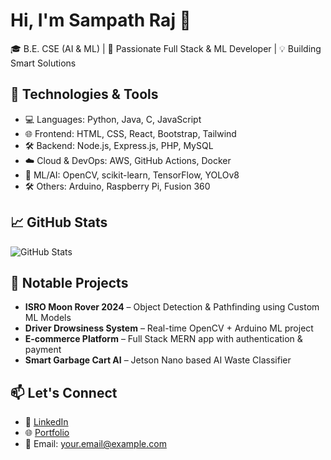 # Hi, I'm Sampath Raj 👋
🎓 B.E. CSE (AI & ML) | 🚀 Passionate Full Stack & ML Developer | 💡 Building Smart Solutions

## 🔧 Technologies & Tools
- 💻 Languages: Python, Java, C, JavaScript
- 🌐 Frontend: HTML, CSS, React, Bootstrap, Tailwind
- 🛠️ Backend: Node.js, Express.js, PHP, MySQL
- ☁️ Cloud & DevOps: AWS, GitHub Actions, Docker
- 🤖 ML/AI: OpenCV, scikit-learn, TensorFlow, YOLOv8
- 🛠️ Others: Arduino, Raspberry Pi, Fusion 360

## 📈 GitHub Stats
![GitHub Stats](https://github-readme-stats.vercel.app/api?username=SampathRaj&show_icons=true&theme=radical)

## 📂 Notable Projects
- **ISRO Moon Rover 2024** – Object Detection & Pathfinding using Custom ML Models
- **Driver Drowsiness System** – Real-time OpenCV + Arduino ML project
- **E-commerce Platform** – Full Stack MERN app with authentication & payment
- **Smart Garbage Cart AI** – Jetson Nano based AI Waste Classifier

## 📫 Let's Connect
- 🔗 [LinkedIn](https://www.linkedin.com/in/your-profile)
- 🌐 [Portfolio](https://your-portfolio.com)
- 📧 Email: your.email@example.com
